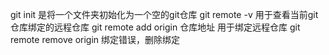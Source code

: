 git init                         是将一个文件夹初始化为一个空的git仓库
git remote -v                    用于查看当前git仓库绑定的远程仓库
git remote add origin 仓库地址   用于绑定远程仓库
git remote remove origin         绑定错误，删除绑定